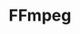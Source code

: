 ---
title: FFmpeg
description: 
image:

# Badge style
style:
    background: "#2a9d8f"
    color: "#fff"

---